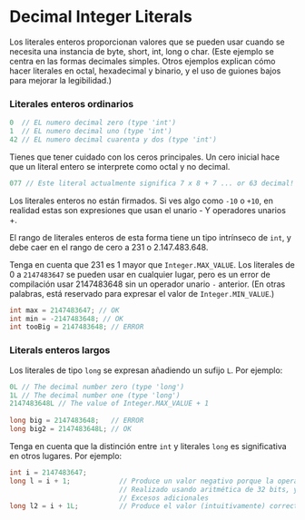 # Decimal Integer Literals
Los literales enteros proporcionan valores que se pueden usar cuando se necesita una instancia de
byte, short, int, long o char. 
(Este ejemplo se centra en las formas decimales simples.
Otros ejemplos explican cómo hacer literales en octal, hexadecimal y binario, y el uso de guiones bajos para mejorar la legibilidad.)

### Literales enteros ordinarios
```java
0  // EL numero decimal zero (type 'int')
1  // EL numero decimal uno (type 'int')
42 // EL numero decimal cuarenta y dos (type 'int')
```
Tienes que tener cuidado con los ceros principales.
Un cero inicial hace que un literal entero se interprete como octal y no decimal.
```java
077 // Este literal actualmente significa 7 x 8 + 7 ... or 63 decimal!
```

Los literales enteros no están firmados. Si ves algo como `-10` o `+10`,
en realidad estas son expresiones que usan el unario - Y operadores unarios +.

El rango de literales enteros de esta forma tiene un tipo intrínseco de `int`, y debe caer en el rango de cero a 231 o
2.147.483.648.

Tenga en cuenta que 231 es 1 mayor que `Integer.MAX_VALUE`. Los literales de 0 a `2147483647` se pueden usar en cualquier lugar,
pero es un error de compilación usar 2147483648 sin un operador unario `-` anterior. 
(En otras palabras, está reservado para expresar el valor de `Integer.MIN_VALUE`.)
```java
int max = 2147483647; // OK
int min = -2147483648; // OK
int tooBig = 2147483648; // ERROR
```

### Literals enteros largos
Los literales de tipo `long` se expresan añadiendo un sufijo `L`. Por ejemplo:
```java
0L // The decimal number zero (type 'long') 
1L // The decimal number one (type 'long') 
2147483648L // The value of Integer.MAX_VALUE + 1
        
long big = 2147483648;   // ERROR 
long big2 = 2147483648L; // OK
```
Tenga en cuenta que la distinción entre `int` y literales `long` es significativa en otros lugares.
Por ejemplo:
```java
int i = 2147483647;
long l = i + 1;            // Produce un valor negativo porque la operación es
                           // Realizado usando aritmética de 32 bits, y el
                           // Excesos adicionales
long l2 = i + 1L;          // Produce el valor (intuitivamente) correcto.
```
